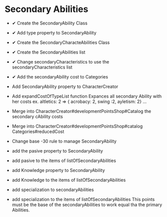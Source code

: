 # Secondary Abilities
* ✔ Create the SecondaryAbility Class
* ✔ Add type property to SecondaryAbility
* ✔ Create the SecondaryCharacteAbilities Class
* ✔ Create the SecondaryAbilities list
* ✔ Change secondaryCharacteristics to use the secondaryCharacteristics list
* ✔ Add the secondaryAbility cost to Categories
* Add SecondaryAbility property to CharacterCreator
* Add expandCostOfTypeList function
  Expances all secondary Ability with her costs ex. altletics: 2 => { acrobacy: 2, swing :2, ayletism: 2} ...
* Merge into CharacterCreator#developmentPointsShop#Catalog the secondary cAbility costs
* Merge into CharacterCreator#developmentPointsShop#catalog Categories#reducedCost
* Change base -30 rule to manage SecondaryAbility

* add the pasive property to SecondaryAbility
* add pasive to the items of listOfSecondaryAbilities
* add Knowledge property to SecondaryAbility
* add Knowledge to the items of listOfSecondaryAbilities
* add specialization to secondaryAbilities
* add specialization to the items of listOfSecondaryAbilities
This points must be the base of the secondaryAbilities to work equal tha the primary Abilities.
